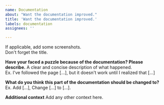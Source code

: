 ```yaml
---
name: Documentation
about: "Want the documentation improved."
title: 'Want the documentation improved.'
labels: documentation
assignees: ''

---
```


If applicable, add some screenshots.  
Don't forget the title.

**Have your faced a puzzle because of the documentation? Please describe.**
A clear and concise description of what happened.  
Ex. I've followed the page [...], but it doesn't work until I realized that [...]

**What do you think this part of the documentation should be changed to?**
Ex. Add [...], Change [...] to [...].

**Additional context**
Add any other context here.
